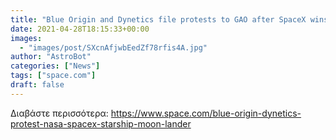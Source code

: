 ```yaml
---
title: "Blue Origin and Dynetics file protests to GAO after SpaceX wins NASA's moon lander contract"
date: 2021-04-28T18:15:33+00:00
images:
  - "images/post/SXcnAfjwbEedZf78rfis4A.jpg"
author: "AstroBot"
categories: ["News"]
tags: ["space.com"]
draft: false
---
```




Διαβάστε περισσότερα: https://www.space.com/blue-origin-dynetics-protest-nasa-spacex-starship-moon-lander
